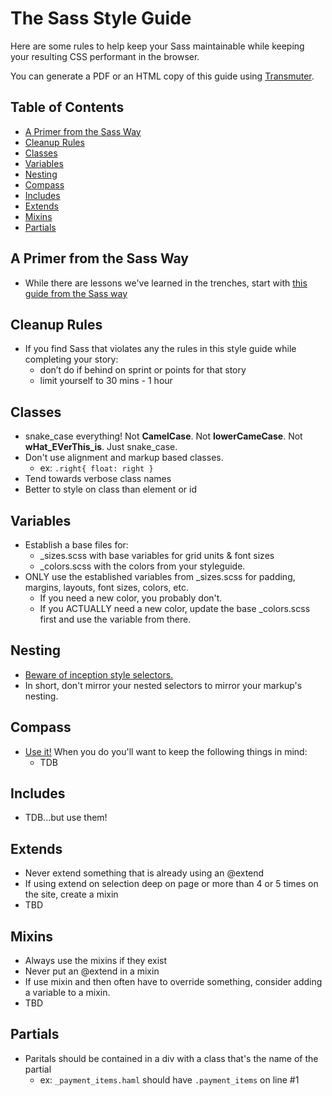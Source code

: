 # The Sass Style Guide

Here are some rules to help keep your Sass maintainable while keeping
your resulting CSS performant in the browser.

You can generate a PDF or an HTML copy of this guide using
[Transmuter](https://github.com/TechnoGate/transmuter).

## Table of Contents
* [A Primer from the Sass Way](#a-primer-from-the-sass-way)
* [Cleanup Rules](#cleanup-rules)
* [Classes](#classes)
* [Variables](#variables)
* [Nesting](#nesting)
* [Compass](#compass)
* [Includes](#includes)
* [Extends](#extends)
* [Mixins](#mixins)
* [Partials](#partials)

## A Primer from the Sass Way

* While there are lessons we've learned in the trenches, start with [this guide from the Sass way](http://thesassway.com/articles/sass-doesnt-create-bad-code-bad-coders-do)

## Cleanup Rules

* If you find Sass that violates any the rules in this style guide while completing your story:
  * don’t do if behind on sprint or points for that story
  * limit yourself to 30 mins - 1 hour

## Classes

* snake_case everything!  Not **CamelCase**.  Not **lowerCameCase**. Not **wHat_EVerThis_is**.  Just snake_case.
* Don't use alignment and markup based classes.
  * ex: ``.right{ float: right }``
* Tend towards verbose class names
* Better to style on class than element or id

## Variables

* Establish a base files for:
  * _sizes.scss with base variables for grid units & font sizes
  * _colors.scss with the colors from your styleguide.
* ONLY use the established variables from _sizes.scss for padding, margins, layouts, font sizes, colors, etc.
  * If you need a new color, you probably don't.
  * If you ACTUALLY need a new color, update the base _colors.scss first and use the variable from there.

## Nesting

* [Beware of inception style selectors.](http://thesassway.com/beginner/the-inception-rule)  
* In short, don't mirror your nested selectors to mirror your markup's nesting.

## Compass

* [Use it!](http://compass-style.org/)  When you do you'll want to keep the following things in mind:
  * TDB

## Includes

* TDB...but use them!

## Extends

* Never extend something that is already using an @extend
* If using extend on selection deep on page or more than 4 or 5 times on the site, create a mixin
* TBD

## Mixins

* Always use the mixins if they exist
* Never put an @extend in a mixin
* If use mixin and then often have to override something, consider adding a variable to a mixin.
* TBD

## Partials

* Paritals should be contained in a div with a class that's the name of the partial
  * ex: ``_payment_items.haml`` should have ``.payment_items`` on line #1
